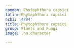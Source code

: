 ```yaml
---
common: Phytophthora capsici
latin: Phytophthora capsici
ncbi: '4784'
title: Phytophthora capsici
group: Plants and Fungi
image: .na.character

---
```

